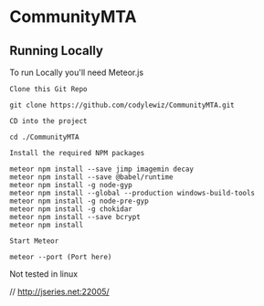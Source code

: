 # CommunityMTA


## Running Locally

To run Locally you'll need Meteor.js

    Clone this Git Repo

    git clone https://github.com/codylewiz/CommunityMTA.git
    
    CD into the project

    cd ./CommunityMTA
      
    Install the required NPM packages

    meteor npm install --save jimp imagemin decay
    meteor npm install --save @babel/runtime
    meteor npm install -g node-gyp
    meteor npm install --global --production windows-build-tools
    meteor npm install -g node-pre-gyp
    meteor npm install -g chokidar
    meteor npm install --save bcrypt
    meteor npm install

    Start Meteor

    meteor --port (Port here)
    
    
Not tested in linux

// http://jseries.net:22005/
